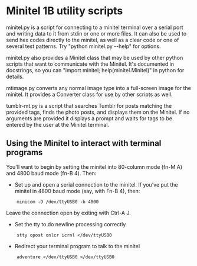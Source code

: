 Minitel 1B utility scripts
==========================

minitel.py is a script for connecting to a minitel terminal over a serial port and writing data to it from stdin or one or more files. It can also be used to send hex codes directly to the minitel, as well as a clear code or one of several test patterns. Try "python minitel.py --help" for options.

minitel.py also provides a Minitel class that may be used by other python scripts that want to communicate with the Minitel. It's documented in docstrings, so you can "import minitel; help(minitel.Minitel)" in python for details.

mtimage.py converts any normal image type into a full-screen image for the minitel. It provides a Converter class for use by other scripts as well.

tumblr-mt.py is a script that searches Tumblr for posts matching the provided tags, finds the photo posts, and displays them on the Minitel. If no arguments are provided it displays a prompt and waits for tags to be entered by the user at the Minitel terminal.

Using the Minitel to interact with terminal programs
----------------------------------------------------

You'll want to begin by setting the minitel into 80-column mode (fn-M A) and 4800 baud mode (fn-B 4). Then:

* Set up and open a serial connection to the minitel. If you've put the minitel in 4800 baud mode (say, with Fn-B 4), then:

```Shell
    minicom -D /dev/ttyUSB0 -b 4800
```
Leave the connection open by exiting with Ctrl-A J.

* Set the tty to do newline processing correctly

```Shell
    stty opost onlcr icrnl </dev/ttyUSB0
```
* Redirect your terminal program to talk to the minitel

```Shell
    adventure </dev/ttyUSB0 >/dev/ttyUSB0
```
